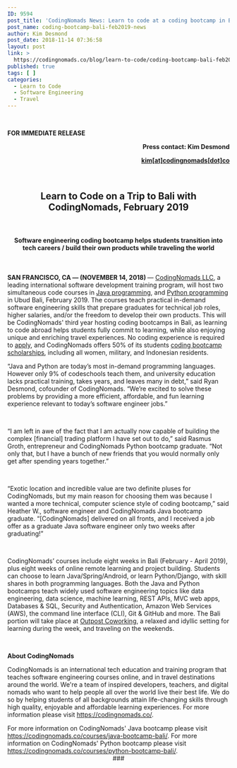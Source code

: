 ```yaml
---
ID: 9594
post_title: 'CodingNomads News: Learn to code at a coding bootcamp in Bali'
post_name: coding-bootcamp-bali-feb2019-news
author: Kim Desmond
post_date: 2018-11-14 07:36:58
layout: post
link: >
  https://codingnomads.co/blog/learn-to-code/coding-bootcamp-bali-feb2019-news/
published: true
tags: [ ]
categories:
  - Learn to Code
  - Software Engineering
  - Travel
---
```

&nbsp;
<p style="text-align: left;"><b>FOR IMMEDIATE RELEASE</b> <b>        </b></p>
<p style="text-align: right;"><b>Press contact: Kim Desmond</b></p>
<p style="text-align: right;"><a href="mailto:kim@codingnomads.co"><b>kim[at]codingnomads[dot]co</b></a></p>
&nbsp;
<div style="text-align: center;">
<h2>Learn to Code on a Trip to Bali with CodingNomads, February 2019</h2>
&nbsp;
<h4>Software engineering coding bootcamp helps students transition into tech careers / build their own products while traveling the world</h4>
&nbsp;

</div>
<p style="text-align: left;"><b>SAN FRANCISCO, CA </b><b>—</b><b> (NOVEMBER 14, 2018) </b><span style="font-weight: 400;">— </span><a href="https://codingnomads.co" target="_blank" rel="noopener noreferrer"><span style="font-weight: 400;">CodingNomads LLC</span></a><span style="font-weight: 400;">, a leading international software development training program, will host two simultaneous code courses in </span><a href="https://codingnomads.co/courses/java-bootcamp-bali/" target="_blank" rel="noopener noreferrer"><span style="font-weight: 400;">Java programming</span></a><span style="font-weight: 400;">, and </span><a href="https://codingnomads.co/courses/python-bootcamp-bali/" target="_blank" rel="noopener noreferrer"><span style="font-weight: 400;">Python programming</span></a><span style="font-weight: 400;"> in Ubud Bali, February 2019. The courses teach practical in-demand software engineering skills that prepare graduates for technical job roles, higher salaries, and/or the freedom to develop their own products. This will be CodingNomads' third year hosting coding bootcamps in Bali, as learning to code abroad helps students fully commit to learning, while also enjoying unique and enriching travel experiences. No coding experience is required to <a href="https://codingnomads.co/application" target="_blank" rel="noopener noreferrer">apply</a>, and CodingNomads offers 50% of its students <a href="https://codingnomads.co/scholarships/" target="_blank" rel="noopener noreferrer">coding bootcamp scholarships</a>, including all women, military, and Indonesian residents.
</span></p>
<p style="text-align: left;"><span style="font-weight: 400;">“Java and Python are today’s most in-demand programming languages. However only 9% of codeschools teach them, and university education lacks practical training, takes years, and leaves many in debt,” said Ryan Desmond, cofounder of CodingNomads. “We’re excited to solve these problems by providing a more efficient, affordable, and fun learning experience relevant to today’s software engineer jobs.”</span></p>
&nbsp;
<p style="text-align: left;"><span style="font-weight: 400;">“I am left in awe of the fact that I am actually now capable of building the complex [financial] trading platform I have set out to do,” said Rasmus Groth, entrepreneur and CodingNomads Python bootcamp graduate. “Not only that, but I have a bunch of new friends that you would normally only get after spending years together.”</span></p>
&nbsp;
<p style="text-align: left;"><span style="font-weight: 400;">“Exotic location and incredible value are two definite pluses for CodingNomads, but my main reason for choosing them was because I wanted a more technical, computer science style of coding bootcamp,” said Heather W., software engineer and CodingNomads Java bootcamp graduate. “[CodingNomads] delivered on all fronts, and I received a job offer as a graduate Java software engineer only two weeks after graduating!”</span></p>
&nbsp;
<p style="text-align: left;"><span style="font-weight: 400;">CodingNomads’ courses include eight weeks in Bali (February - April 2019), plus eight weeks of online remote learning and project building. Students can choose to learn Java/Spring/Android, or learn Python/Django, with skill shares in both programming languages. Both the Java and Python bootcamps teach widely used software engineering topics like data engineering, data science, machine learning, REST APIs, MVC web apps, Databases &amp; SQL, Security and Authentication, Amazon Web Services (AWS), the command line interface (CLI), Git &amp; GitHub and more. The Bali portion will take place at </span><a href="https://outpost-asia.com" target="_blank" rel="noopener noreferrer"><span style="font-weight: 400;">Outpost Coworking</span></a><span style="font-weight: 400;">, a relaxed and idyllic setting for learning during the week, and traveling on the weekends.</span></p>
&nbsp;
<p style="text-align: left;"><b>About CodingNomads</b></p>
<p style="text-align: left;"><span style="font-weight: 400;">CodingNomads is an international tech education and training program that teaches software engineering courses online, and in travel destinations around the world. We're a team of inspired developers, teachers, and digital nomads who want to help people all over the world live their best life. We do so by helping students of all backgrounds attain life-changing skills through high quality, enjoyable and affordable learning experiences. </span> For more information please visit <a href="https://codingnomads.co/" target="_blank" rel="noopener noreferrer"><span style="font-weight: 400;">https://codingnomads.co/</span></a><span style="font-weight: 400;">.</span></p>
For more information on CodingNomads' Java bootcamp please visit <a href="https://codingnomads.co/courses/java-bootcamp-bali/" target="_blank" rel="noopener noreferrer">https://codingnomads.co/courses/java-bootcamp-bali/</a>.
For more information on CodingNomads' Python bootcamp please visit <a href="https://codingnomads.co/courses/python-bootcamp-bali/" target="_blank" rel="noopener noreferrer">https://codingnomads.co/courses/python-bootcamp-bali/</a>.
<div style="text-align: center;">###</div>
<div id="ritekit-alerts"></div>
<div id="ritekit-alerts"></div>
